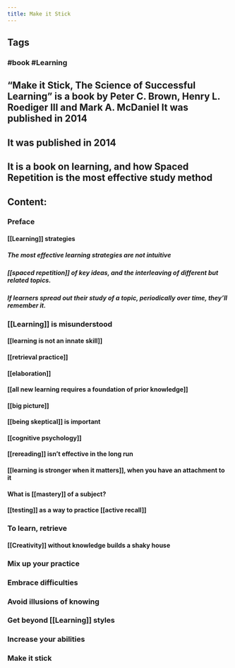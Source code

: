 ```yaml
---
title: Make it Stick
---
```


## Tags
### #book #Learning
## “Make it Stick, The Science of Successful Learning” is a book by Peter C. Brown, Henry L. Roediger III and Mark A. McDaniel It was published in 2014
## It was published in 2014
## It is a book on learning, and how Spaced Repetition is the most effective study method
## **Content:**
### Preface
#### [[Learning]] strategies
##### The most effective learning strategies are not intuitive
##### [[spaced repetition]] of key ideas, and the interleaving of different but related topics.
##### If learners spread out their study of a topic, periodically over time, they’ll remember it.
### [[Learning]] is misunderstood
#### [[learning is not an innate skill]]
#### [[retrieval practice]]
#### [[elaboration]]
#### [[all new learning requires a foundation of prior knowledge]]
#### [[big picture]]
#### [[being skeptical]] is important
#### [[cognitive psychology]]
#### [[rereading]] isn’t effective in the long run
#### [[learning is stronger when it matters]], when you have an attachment to it
#### What is [[mastery]] of a subject?
#### [[testing]] as a way to practice [[active recall]]
### To learn, retrieve
#### [[Creativity]] without knowledge builds a shaky house
####
### Mix up your practice
### Embrace difficulties
### Avoid illusions of knowing
### Get beyond [[Learning]] styles
### Increase your abilities
### Make it stick
